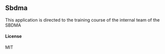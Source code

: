 ## Sbdma

This application is directed to the training course of the internal team of the  SBDMA

#### License

MIT